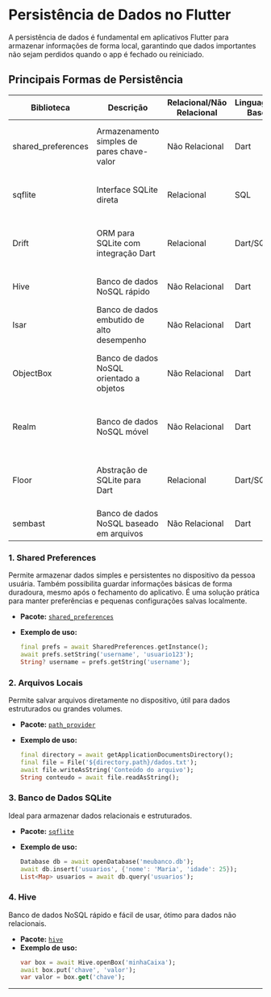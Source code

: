 # Persistência de Dados no Flutter

A persistência de dados é fundamental em aplicativos Flutter para armazenar informações de forma local, garantindo que dados importantes não sejam perdidos quando o app é fechado ou reiniciado.

## Principais Formas de Persistência

| Biblioteca         | Descrição                                   | Relacional/Não Relacional | Linguagem Base | Principal Vantagem           | Principal Desvantagem      | Quando Usar                                              |
|--------------------|---------------------------------------------|---------------------------|---------------|------------------------------|---------------------------|----------------------------------------------------------|
| shared_preferences | Armazenamento simples de pares chave-valor  | Não Relacional            | Dart          | Simplicidade                 | Limitação de dados        | Pequenos dados persistentes como configurações           |
| sqflite            | Interface SQLite direta                     | Relacional                | SQL           | Consultas avançadas          | Complexidade              | Dados estruturados e consultas complexas                 |
| Drift              | ORM para SQLite com integração Dart         | Relacional                | Dart/SQL      | Integração com Dart          | Curva de aprendizado      | Consultas reativas e estrutura de dados complexa         |
| Hive               | Banco de dados NoSQL rápido                 | Não Relacional            | Dart          | Performance                  | Escalabilidade            | Dados simples e alta performance                         |
| Isar               | Banco de dados embutido de alto desempenho  | Não Relacional            | Dart          | Performance e simplicidade   | Complexidade de migração  | Dados grandes e consultas rápidas                        |
| ObjectBox          | Banco de dados NoSQL orientado a objetos    | Não Relacional            | Dart          | Velocidade                   | Suporte limitado          | Modelos de dados complexos e alta performance            |
| Realm              | Banco de dados NoSQL móvel                  | Não Relacional            | Dart          | Sincronização fácil          | Complexidade              | Dados offline com necessidade de sincronização           |
| Floor              | Abstração de SQLite para Dart               | Relacional                | Dart/SQL      | Simplicidade                 | Menos recursos avançados  | Consultas SQL com integração simples em Dart             |
| sembast            | Banco de dados NoSQL baseado em arquivos    | Não Relacional            | Dart          | Simplicidade                 | Performance limitada      | Pequenos bancos de dados locais                          |

### 1. Shared Preferences

Permite armazenar dados simples e persistentes no dispositivo da pessoa usuária. Também possibilita guardar informações básicas de forma duradoura, mesmo após o fechamento do aplicativo. É uma solução prática para manter preferências e pequenas configurações salvas localmente.

- **Pacote:** [`shared_preferences`](https://pub.dev/packages/shared_preferences)
- **Exemplo de uso:**

    ```dart
    final prefs = await SharedPreferences.getInstance();
    await prefs.setString('username', 'usuario123');
    String? username = prefs.getString('username');
    ```

### 2. Arquivos Locais

Permite salvar arquivos diretamente no dispositivo, útil para dados estruturados ou grandes volumes.

- **Pacote:** [`path_provider`](https://pub.dev/packages/path_provider)
- **Exemplo de uso:**

    ```dart
    final directory = await getApplicationDocumentsDirectory();
    final file = File('${directory.path}/dados.txt');
    await file.writeAsString('Conteúdo do arquivo');
    String conteudo = await file.readAsString();
    ```

### 3. Banco de Dados SQLite

Ideal para armazenar dados relacionais e estruturados.

- **Pacote:** [`sqflite`](https://pub.dev/packages/sqflite)

- **Exemplo de uso:**

    ```dart
    Database db = await openDatabase('meubanco.db');
    await db.insert('usuarios', {'nome': 'Maria', 'idade': 25});
    List<Map> usuarios = await db.query('usuarios');
    ```

### 4. Hive

Banco de dados NoSQL rápido e fácil de usar, ótimo para dados não relacionais.

- **Pacote:** [`hive`](https://pub.dev/packages/hive)
- **Exemplo de uso:**
    ```dart
    var box = await Hive.openBox('minhaCaixa');
    await box.put('chave', 'valor');
    var valor = box.get('chave');
    ```

---